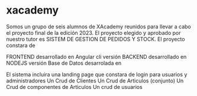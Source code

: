 # xacademy

Somos un grupo de seis alumnos de XAcademy reunidos para llevar a cabo el proyecto final de la edición 2023.
El proyecto elegido y aprobado por nuestro tutor es SISTEM DE GESTION DE PEDIDOS Y STOCK.
El proyecto constara de 

  FRONTEND desarrollado en Angular cli versión
  BACKEND desarrollado en NODEJS versión
  Base de Datos desarrolada en 

El sistema incluira una landing page que constara de login para usuarios y administradores 
Un Crud de Clientes
Un Crud de Articulos (conjunto)
Un Crud de componentes de Articulos
Un crud de usuarios
